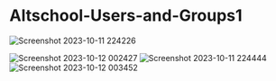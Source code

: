 # Altschool-Users-and-Groups1
![Screenshot 2023-10-11 224226](https://github.com/IDAN-solo/Altschool-Users-and-Groups1/assets/135982981/4aa081c7-176b-4772-bcac-0b55637990a6)

![Screenshot 2023-10-12 002427](https://github.com/IDAN-solo/Altschool-Users-and-Groups1/assets/135982981/6c12d469-cc65-46ef-b957-3f6b71ec1eb1)
![Screenshot 2023-10-11 224444](https://github.com/IDAN-solo/Altschool-Users-and-Groups1/assets/135982981/797042a6-1a7f-400b-8f62-cdb87d2f037a)
![Screenshot 2023-10-12 003452](https://github.com/IDAN-solo/Altschool-Users-and-Groups1/assets/135982981/6b53e936-5107-4a14-9ce4-99ba13dfb3b2)
